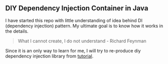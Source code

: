 ## DIY Dependency Injection Container in Java

I have started this repo with little understanding of idea 
behind DI (dependency injection) pattern. 
My ultimate goal is to know how it works in the details.

> What I cannot create, I do not understand - Richard Feynman

Since it is an only way to learn for me, 
I will try to re-produce diy dependency injection library from [tutorial](https://blog.p-y.wtf/diy-your-own-dependency-injection-library).
